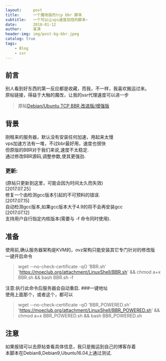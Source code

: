 ```yaml
---
layout:     post
title:      一个魔改版的tcp bbr 脚本
subtitle:   一个可以让vps速度加倍的脚本~
date:       2018-01-12
author:     某清
header-img: img/post-bg-bbr.jpeg
catalog: true
tags:
    - Blog
    - ssr
---
```

## 前言
别人看到好东西的第一反应都是收藏，而我，不一样，我喜欢搬运过来。  
原帖链接，得益于大触的魔改，让我的ssr代理速度可以进一步  
>原帖[Debian/Ubuntu TCP BBR 改进版/增强版](https://moeclub.org/2017/06/24/278/)

## 背景

刚租来的服务器，默认没有安装任何加速，用起来太慢  
vps加速方法有一堆，不过bbr最好用，速度也很快  
但原版的BBR对于我们来说,速度不太稳定.  
通过修改BBR源码,调整参数,使其更强劲.  
### 更新:  
(原帖只更新到这里，可能会因为时间太久而失效)  
[2017.07.25]  
修复一个由检测gcc版本引起的不可预料的错误.  
[2017.07.15]  
自动检测gcc版本,如果gcc版本大于4.9的将不会再安装gcc  
[2017.07.12]  
支持用户自行指定内核版本(需要与 -f 命令同时使用).  
## 准备  
使用前,确认服务器架构是KVM的，ovz架构只能安装其它专门针对的修改版  
一键开启命令
>wget --no-check-certificate -qO 'BBR.sh' 'https://moeclub.org/attachment/LinuxShell/BBR.sh' && chmod a+x BBR.sh && bash BBR.sh -f  

注意:执行此命令后服务器会自动重启.
###一键地址  
使用上面那个，或者这个，都可以  
>wget --no-check-certificate -qO 'BBR_POWERED.sh' 'https://moeclub.org/attachment/LinuxShell/BBR_POWERED.sh' && chmod a+x BBR_POWERED.sh && bash BBR_POWERED.sh
## 注意

如果报错可以去原帖查看具体信息，我只是搬运到自己的博客存着  
本脚本在Debian8,Debian9,Ubuntu16.04上通过测试.
